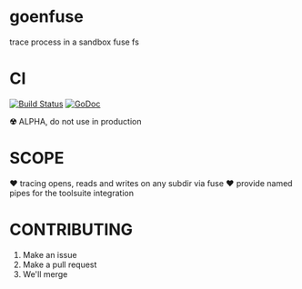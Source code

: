 goenfuse
========

trace process in a sandbox fuse fs

CI
==

[![Build Status](https://travis-ci.org/goen/goenfuse.svg)](https://travis-ci.org/goen/goenfuse)
[![GoDoc](https://godoc.org/github.com/goen/goenfuse?status.svg)](https://godoc.org/github.com/goen/goenfuse)

**☢** ALPHA, do not use in production

SCOPE
=====

**♥** tracing opens, reads and writes on any subdir via fuse
**♥** provide named pipes for the toolsuite integration

CONTRIBUTING
============

1. Make an issue
2. Make a pull request
3. We'll merge
